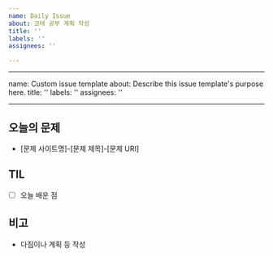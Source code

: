 ```yaml
---
name: Daily Issue
about: 코테 공부 계획 작성
title: ''
labels: ''
assignees: ''

---
```


---
name: Custom issue template
about: Describe this issue template's purpose here.
title: ''
labels: ''
assignees: ''

---

## 오늘의 문제
- [문제 사이트명]-[문제 제목]-[문제 URI]

## TIL
- [ ] 오늘 배운 점

## 비고
- 다짐이나 계획 등 작성
